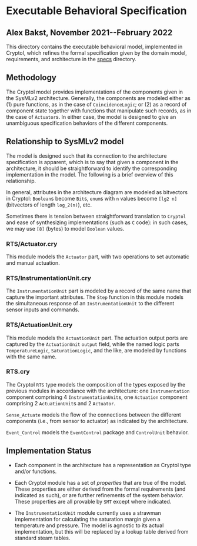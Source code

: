 # Executable Behavioral Specification

## Alex Bakst, November 2021--February 2022

This directory contains the executable behavioral model, implemented in Cryptol,
which refines the formal specification given by the domain model, requirements,
and architecture in the [specs](../specs) directory.

## Methodology

The Cryptol model provides implementations of the components given in the
SysMLv2 architecture. Generally, the components are modeled either as (1) pure
functions, as in the case of `CoincidenceLogic`; or (2) as a record of component
state together with functions that manipulate such records, as in the case of
`Actuator`s. In either case, the model is designed to give an unambiguous
specification behaviors of the different components.

## Relationship to SysMLv2 model

The model is designed such that its connection to the architecture specification
is apparent, which is to say that given a component in the architecture, it
should be straightforward to identify the corresponding implementation in the
model. The following is a brief overview of this relationship.

In general, attributes in the architecture diagram are modeled as bitvectors in
Cryptol: `Boolean`s become `Bit`s, `enum`s with `n` values become `[lg2 n]`
(bitvectors of length `log_2(n)`), etc. 

Sometimes there is tension between straightforward translation to `Cryptol` and
ease of synthesizing implementations (such as `C` code): in such cases, we may
use `[8]` (bytes) to model `Boolean` values.

### RTS/Actuator.cry

This module models the `Actuator` part, with two operations to set automatic and
manual actuation.

### RTS/InstrumentationUnit.cry

The `InstrumentationUnit` part is modeled by a record of the same name that
capture the important attributes. The `Step` function in this module models the
simultaneous response of an `InstrumentationUnit` to the different sensor inputs
and commands.

### RTS/ActuationUnit.cry

This module models the `ActuationUnit` part. The actuation output ports are
captured by the `ActuationUnit` `output` field, while the named logic parts
`TemperatureLogic`, `SaturationLogic`, and the like, are modeled by functions
with the same name.

### RTS.cry

The Cryptol `RTS` type models the composition of the types exposed by the
previous modules in accordance with the architecture: one `Instrumentation`
component comprising 4 `InstrumentationUnit`s, one `Actuation` component
comprising 2 `ActuationUnit`s and 2 `Actuator`.

`Sense_Actuate` models the flow of the connections between the different
components (i.e., from sensor to actuator) as indicated by the architecture.

`Event_Control` models the `EventControl` package and `ControlUnit`
behavior.

## Implementation Status

- Each component in the architecture has a representation as Cryptol
  type and/or functions.

- Each Cryptol module has a set of _properties_ that are true of the
  model. These properties are either derived from the formal
  requirements (and indicated as such), or are further refinements of
  the system behavior. These properties are all provable by `SMT`
  except where indicated.
  
- The `InstrumentationUnit` module currently uses a strawman
  implementation for calculating the saturation margin given a
  temperature and pressure. The model is agnostic to its actual
  implementation, but this will be replaced by a lookup table derived
  from standard steam tables.
